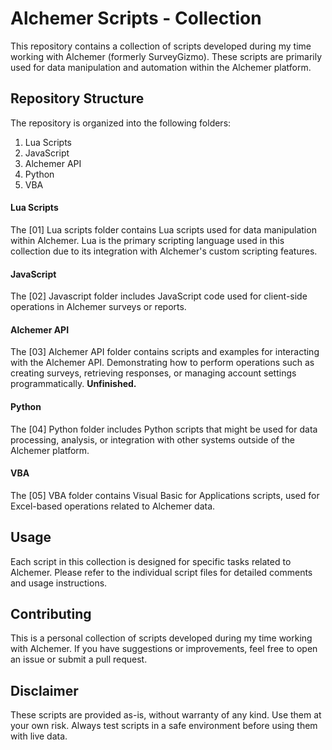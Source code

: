 # Alchemer Scripts - Collection

This repository contains a collection of scripts developed during my time working with Alchemer (formerly SurveyGizmo). These scripts are primarily used for data manipulation and automation within the Alchemer platform.

## Repository Structure
The repository is organized into the following folders:

1. Lua Scripts
2. JavaScript
3. Alchemer API
4. Python
5. VBA

#### Lua Scripts
The [01] Lua scripts folder contains Lua scripts used for data manipulation within Alchemer. Lua is the primary scripting language used in this collection due to its integration with Alchemer's custom scripting features.

#### JavaScript
The [02] Javascript folder includes JavaScript code used for client-side operations in Alchemer surveys or reports.

#### Alchemer API
The [03] Alchemer API folder contains scripts and examples for interacting with the Alchemer API. Demonstrating how to perform operations such as creating surveys, retrieving responses, or managing account settings programmatically. **Unfinished.**

#### Python
The [04] Python folder includes Python scripts that might be used for data processing, analysis, or integration with other systems outside of the Alchemer platform.

#### VBA
The [05] VBA folder contains Visual Basic for Applications scripts, used for Excel-based operations related to Alchemer data.

## Usage
Each script in this collection is designed for specific tasks related to Alchemer. Please refer to the individual script files for detailed comments and usage instructions.

## Contributing
This is a personal collection of scripts developed during my time working with Alchemer. If you have suggestions or improvements, feel free to open an issue or submit a pull request.

## Disclaimer
These scripts are provided as-is, without warranty of any kind. Use them at your own risk. Always test scripts in a safe environment before using them with live data.
